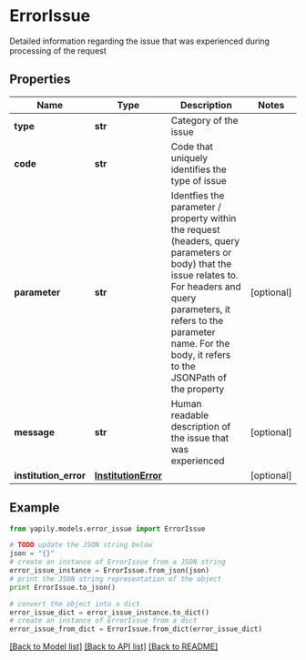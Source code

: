 # ErrorIssue

Detailed information regarding the issue that was experienced during processing of the request

## Properties
Name | Type | Description | Notes
------------ | ------------- | ------------- | -------------
**type** | **str** | Category of the issue | 
**code** | **str** | Code that uniquely identifies the type of issue | 
**parameter** | **str** | Identfies the parameter / property within the request (headers, query parameters or body) that the issue relates to. For headers and query parameters, it refers to the parameter name. For the body, it refers to the JSONPath of the property | [optional] 
**message** | **str** | Human readable description of the issue that was experienced | [optional] 
**institution_error** | [**InstitutionError**](InstitutionError.md) |  | [optional] 

## Example

```python
from yapily.models.error_issue import ErrorIssue

# TODO update the JSON string below
json = "{}"
# create an instance of ErrorIssue from a JSON string
error_issue_instance = ErrorIssue.from_json(json)
# print the JSON string representation of the object
print ErrorIssue.to_json()

# convert the object into a dict
error_issue_dict = error_issue_instance.to_dict()
# create an instance of ErrorIssue from a dict
error_issue_from_dict = ErrorIssue.from_dict(error_issue_dict)
```
[[Back to Model list]](../README.md#documentation-for-models) [[Back to API list]](../README.md#documentation-for-api-endpoints) [[Back to README]](../README.md)


